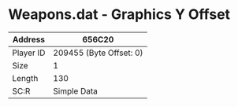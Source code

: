 #  Weapons.dat - Graphics Y Offset
Address   | 656C20
----------|-------------
Player ID | 209455 (Byte Offset: 0)
Size 	  | 1
Length 	  | 130
SC:R      | Simple Data


